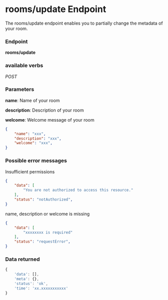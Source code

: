 # rooms/update Endpoint

The rooms/update endpoint enables you to partially change the metadata of your room.

### Endpoint

**rooms/update**

### available verbs

_POST_

### Parameters

**name**: Name of your room

**description**: Description of your room

**welcome**: Welcome message of your room

```json
{
    "name": "xxx",
    "description": "xxx",
    "welcome": "xxx",
}
```

### Possible error messages

Insufficient permissions
```json
{
    "data": [
        "You are not authorized to access this resource."
    ],
    "status": "notAuthorized",
}
```

name, description or welcome is missing
```json
{
    "data": [
        "xxxxxxxx is required"
    ],
    "status": "requestError",
}
```

### Data returned

```js
{
    'data': [],
    'meta': {},
    'status': 'ok',
    'time': 'xx.xxxxxxxxxxx'
}
```